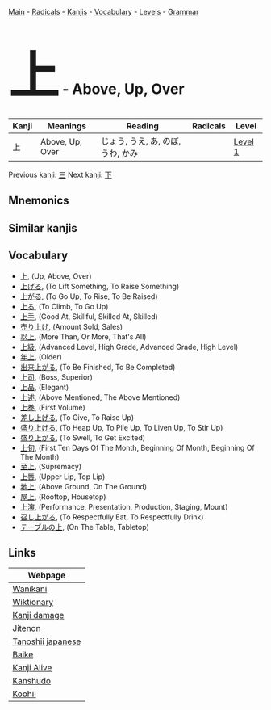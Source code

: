 <style> bigfont {font-size: 100px}</style>
[Main](../index.md) -
[Radicals](../radicals.md) -
[Kanjis](../kanjis.md) -
[Vocabulary](../vocabulary.md) -
[Levels](../levels.md) -
[Grammar](../grammar.md)
# <bigfont> 上</bigfont> - Above, Up, Over 

| Kanji | Meanings | Reading | Radicals | Level |
| --- | --- | --- | --- | --- |
| 上 | Above, Up, Over | じょう, うえ, あ, のぼ, うわ, かみ |  | [Level 1](../levels/wk_level1.md) |

Previous kanji: [三](三.md) Next kanji: [下](下.md) 

## Mnemonics
 


## Similar kanjis
 


## Vocabulary
 * [上](../vocabulary/上.md), (Up, Above, Over)
* [上げる](../vocabulary/上.md), (To Lift Something, To Raise Something)
* [上がる](../vocabulary/上.md), (To Go Up, To Rise, To Be Raised)
* [上る](../vocabulary/上.md), (To Climb, To Go Up)
* [上手](../vocabulary/上.md), (Good At, Skillful, Skilled At, Skilled)
* [売り上げ](../vocabulary/上.md), (Amount Sold, Sales)
* [以上](../vocabulary/上.md), (More Than, Or More, That's All)
* [上級](../vocabulary/上.md), (Advanced Level, High Grade, Advanced Grade, High Level)
* [年上](../vocabulary/上.md), (Older)
* [出来上がる](../vocabulary/上.md), (To Be Finished, To Be Completed)
* [上司](../vocabulary/上.md), (Boss, Superior)
* [上品](../vocabulary/上.md), (Elegant)
* [上述](../vocabulary/上.md), (Above Mentioned, The Above Mentioned)
* [上巻](../vocabulary/上.md), (First Volume)
* [差し上げる](../vocabulary/上.md), (To Give, To Raise Up)
* [盛り上げる](../vocabulary/上.md), (To Heap Up, To Pile Up, To Liven Up, To Stir Up)
* [盛り上がる](../vocabulary/上.md), (To Swell, To Get Excited)
* [上旬](../vocabulary/上.md), (First Ten Days Of The Month, Beginning Of Month, Beginning Of The Month)
* [至上](../vocabulary/上.md), (Supremacy)
* [上唇](../vocabulary/上.md), (Upper Lip, Top Lip)
* [地上](../vocabulary/上.md), (Above Ground, On The Ground)
* [屋上](../vocabulary/上.md), (Rooftop, Housetop)
* [上演](../vocabulary/上.md), (Performance, Presentation, Production, Staging, Mount)
* [召し上がる](../vocabulary/上.md), (To Respectfully Eat, To Respectfully Drink)
* [テーブルの上](../vocabulary/上.md), (On The Table, Tabletop)



## Links 

| Webpage |
| --- |
| [Wanikani          ](https://www.wanikani.com/kanji/上) |
| [Wiktionary        ](https://en.wiktionary.org/wiki/上) |
| [Kanji damage      ](http://www.kanjidamage.com/kanji/search?utf8=✓&q=上) |
| [Jitenon           ](https://jitenon.com/kanji/上) |
| [Tanoshii japanese ](https://www.tanoshiijapanese.com/dictionary/kanji.cfm?k=上) |
| [Baike             ](https://baike.baidu.com/item/上) |
| [Kanji Alive       ](https://app.kanjialive.com/上) |
| [Kanshudo          ](https://www.kanshudo.com/searchmn?q=上) |
| [Koohii            ](https://kanji.koohii.com/study/kanji/上) |

